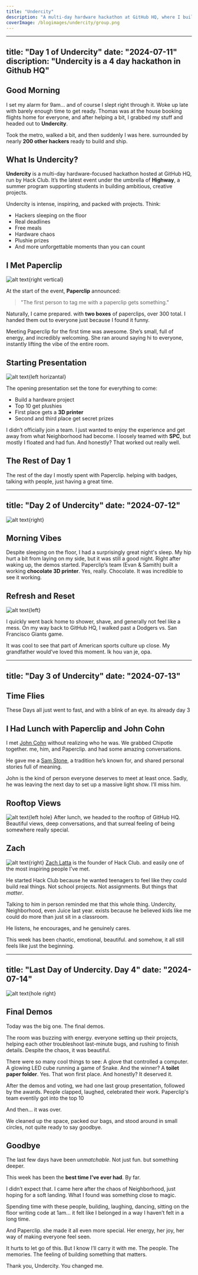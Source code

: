 ```yaml
---
title: "Undercity"
description: "A multi-day hardware hackathon at GitHub HQ, where I built cool stuff and made unforgettable memories."
coverImage: /blogimages/undercity/group.png
---
```

---
title: "Day 1 of Undercity"
date: "2024-07-11"
discription: "Undercity is a 4 day hackathon in Github HQ"
---

## Good Morning

I set my alarm for 9am… and of course I slept right through it. Woke up late with barely enough time to get ready. Thomas was at the house booking flights home for everyone, and after helping a bit, I grabbed my stuff and headed out to **Undercity**.

Took the metro, walked a bit, and then suddenly I was here. surrounded by nearly **200 other hackers** ready to build and ship.

## What Is Undercity?

**Undercity** is a multi-day hardware-focused hackathon hosted at GitHub HQ, run by Hack Club. It’s the latest event under the umbrella of **Highway**, a summer program supporting students in building ambitious, creative projects.

Undercity is intense, inspiring, and packed with projects. Think:

*   Hackers sleeping on the floor
*   Real deadlines
*   Free meals
*   Hardware chaos
*   Plushie prizes
*   And more unforgettable moments than you can count

## I Met Paperclip

![alt text](/blogimages/undercity/paperclipissmall.png){right vertical}

At the start of the event, **Paperclip** announced:

> "The first person to tag me with a paperclip gets something."

Naturally, I came prepared. with **two boxes** of paperclips, over 300 total. I handed them out to everyone just because I found it funny.

Meeting Paperclip for the first time was awesome. She’s small, full of energy, and incredibly welcoming. She ran around saying hi to everyone, instantly lifting the vibe of the entire room.

## Starting Presentation

![alt text](/blogimages/undercity/paperclippy.png){left horizantal}

The opening presentation set the tone for everything to come:

*   Build a hardware project
*   Top 10 get plushies
*   First place gets a **3D printer**
*   Second and third place get secret prizes

I didn’t officially join a team. I just wanted to enjoy the experience and get away from what Neighborhood had become. I loosely teamed with **SPC**, but mostly I floated and had fun. And honestly? That worked out really well.

## The Rest of Day 1

The rest of the day I mostly spent with Paperclip. helping with badges, talking with people, just having a great time.

---
title: "Day 2 of Undercity"
date: "2024-07-12"
---
![alt text](/blogimages/undercity/morningdemo.png){right}

## Morning Vibes

Despite sleeping on the floor, I had a surprisingly great night's sleep. My hip hurt a bit from laying on my side, but it was still a good night.
Right after waking up, the demos started. Paperclip’s team (Evan & Samith) built a working **chocolate 3D printer**. Yes, really. Chocolate. It was incredible to see it working.

## Refresh and Reset

![alt text](/blogimages/undercity/dogersvssanfransico.png){left}

I quickly went back home to shower, shave, and generally not feel like a mess. On my way back to GitHub HQ, I walked past a Dodgers vs. San Francisco Giants game.

It was cool to see that part of American sports culture up close. My grandfather would’ve loved this moment.
Ik hou van je, opa.

---
title: "Day 3 of Undercity"
date: "2024-07-13"
---

## Time Flies
These Days all just went to fast, and with a blink of an eye. its already day 3

## I Had Lunch with Paperclip and John Cohn

I met [John Cohn](https://en.wikipedia.org/wiki/John_Cohn) without realizing who he was. We grabbed Chipotle together. me, him, and Paperclip. and had some amazing conversations.

He gave me a [Sam Stone](http://samstones.org/WordPress1/?page_id=37), a tradition he’s known for, and shared personal stories full of meaning.

John is the kind of person everyone deserves to meet at least once. Sadly, he was leaving the next day to set up a massive light show. I’ll miss him.

## Rooftop Views

![alt text](/blogimages/undercity/githubroof.png){left hole}
After lunch, we headed to the rooftop of GitHub HQ. Beautiful views, deep conversations, and that surreal feeling of being somewhere really special.

## Zach

![alt text](/blogimages/undercity/zackpig.png){right}
[Zach Latta](https://zachlatta.com/) is the founder of Hack Club. and easily one of the most inspiring people I’ve met.

He started Hack Club because he wanted teenagers to feel like they could build real things. Not school projects. Not assignments. But things that *matter*.

Talking to him in person reminded me that this whole thing. Undercity, Neighborhood, even Juice last year. exists because he believed kids like me could do more than just sit in a classroom.

He listens, he encourages, and he genuinely cares.

This week has been chaotic, emotional, beautiful. and somehow, it all still feels like just the beginning.

---
title: "Last Day of Undercity. Day 4"
date: "2024-07-14"
---
![alt text](/blogimages/undercity/group.png){hole right}

## Final Demos

Today was the big one. The final demos.

The room was buzzing with energy. everyone setting up their projects, helping each other troubleshoot last-minute bugs, and rushing to finish details. Despite the chaos, it was beautiful.

There were so many cool things to see:
A glove that controlled a computer.
A glowing LED cube running a game of Snake.
And the winner? A **toilet paper folder**. Yes. That won first place. And honestly? It deserved it.

After the demos and voting, we had one last group presentation, followed by the awards. People clapped, laughed, celebrated their work.
Paperclip's team eventily got into the top 10

And then… it was over.

We cleaned up the space, packed our bags, and stood around in small circles, not quite ready to say goodbye.

## Goodbye

The last few days have been *unmatchable*.
Not just fun. but something deeper.

This week has been the **best time I’ve ever had**. By far.

I didn’t expect that. I came here after the chaos of Neighborhood, just hoping for a soft landing. What I found was something close to magic.

Spending time with these people, building, laughing, dancing, sitting on the floor writing code at 1am... it felt like I belonged in a way I haven’t felt in a long time.

And Paperclip. she made it all even more special. Her energy, her joy, her way of making everyone feel seen.

It hurts to let go of this.
But I know I’ll carry it with me.
The people. The memories. The feeling of building something that matters.

Thank you, Undercity.
You changed me.